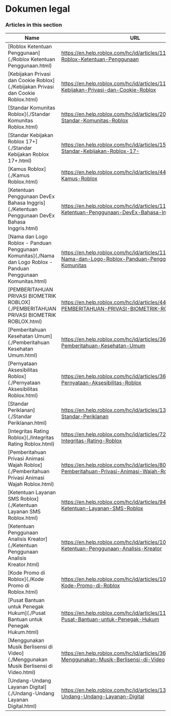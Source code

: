 # Dokumen legal  
### Articles in this section
Name|URL
-|-
[Roblox Ketentuan Penggunaan](./Roblox Ketentuan Penggunaan.html) |https://en.help.roblox.com/hc/id/articles/115004647846-Roblox-Ketentuan-Penggunaan
[Kebijakan Privasi dan Cookie Roblox](./Kebijakan Privasi dan Cookie Roblox.html) |https://en.help.roblox.com/hc/id/articles/115004630823-Kebijakan-Privasi-dan-Cookie-Roblox
[Standar Komunitas Roblox](./Standar Komunitas Roblox.html) |https://en.help.roblox.com/hc/id/articles/203313410-Standar-Komunitas-Roblox
[Standar Kebijakan Roblox 17+](./Standar Kebijakan Roblox 17+.html) |https://en.help.roblox.com/hc/id/articles/15869919570708-Standar-Kebijakan-Roblox-17-
[Kamus Roblox](./Kamus Roblox.html) |https://en.help.roblox.com/hc/id/articles/4415545981332-Kamus-Roblox
[Ketentuan Penggunaan DevEx Bahasa Inggris](./Ketentuan Penggunaan DevEx Bahasa Inggris.html) |https://en.help.roblox.com/hc/id/articles/115005718246-Ketentuan-Penggunaan-DevEx-Bahasa-Inggris
[Nama dan Logo Roblox - Panduan Penggunaan Komunitas](./Nama dan Logo Roblox - Panduan Penggunaan Komunitas.html) |https://en.help.roblox.com/hc/id/articles/115001708126-Nama-dan-Logo-Roblox-Panduan-Penggunaan-Komunitas
[PEMBERITAHUAN PRIVASI BIOMETRIK ROBLOX](./PEMBERITAHUAN PRIVASI BIOMETRIK ROBLOX.html) |https://en.help.roblox.com/hc/id/articles/4412863575316-PEMBERITAHUAN-PRIVASI-BIOMETRIK-ROBLOX
[Pemberitahuan Kesehatan Umum](./Pemberitahuan Kesehatan Umum.html) |https://en.help.roblox.com/hc/id/articles/360031603131-Pemberitahuan-Kesehatan-Umum
[Pernyataan Aksesibilitas Roblox](./Pernyataan Aksesibilitas Roblox.html) |https://en.help.roblox.com/hc/id/articles/360059080071-Pernyataan-Aksesibilitas-Roblox
[Standar Periklanan](./Standar Periklanan.html) |https://en.help.roblox.com/hc/id/articles/13722260778260-Standar-Periklanan
[Integritas Rating Roblox](./Integritas Rating Roblox.html) |https://en.help.roblox.com/hc/id/articles/7235818866964-Integritas-Rating-Roblox
[Pemberitahuan Privasi Animasi Wajah Roblox](./Pemberitahuan Privasi Animasi Wajah Roblox.html) |https://en.help.roblox.com/hc/id/articles/8064749848980-Pemberitahuan-Privasi-Animasi-Wajah-Roblox
[Ketentuan Layanan SMS Roblox](./Ketentuan Layanan SMS Roblox.html) |https://en.help.roblox.com/hc/id/articles/9483830673556-Ketentuan-Layanan-SMS-Roblox
[Ketentuan Penggunaan Analisis Kreator](./Ketentuan Penggunaan Analisis Kreator.html) |https://en.help.roblox.com/hc/id/articles/10949046065044-Ketentuan-Penggunaan-Analisis-Kreator
[Kode Promo di Roblox](./Kode Promo di Roblox.html) |https://en.help.roblox.com/hc/id/articles/10549651908244-Kode-Promo-di-Roblox
[Pusat Bantuan untuk Penegak Hukum](./Pusat Bantuan untuk Penegak Hukum.html) |https://en.help.roblox.com/hc/id/articles/11219680442260-Pusat-Bantuan-untuk-Penegak-Hukum
[Menggunakan Musik Berlisensi di Video](./Menggunakan Musik Berlisensi di Video.html) |https://en.help.roblox.com/hc/id/articles/360038525351-Menggunakan-Musik-Berlisensi-di-Video
[Undang-Undang Layanan Digital](./Undang-Undang Layanan Digital.html) |https://en.help.roblox.com/hc/id/articles/13061336948244-Undang-Undang-Layanan-Digital
